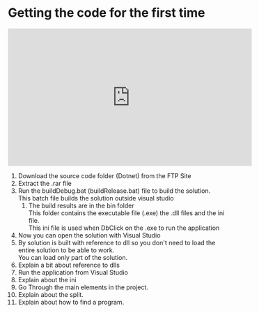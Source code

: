 ﻿# Getting the code for the first time

<iframe width="560" height="315" src="https://www.youtube.com/embed/cqMe4SoLVzY1" frameborder="0" allowfullscreen></iframe>


1.	Download the source code folder (Dotnet) from the FTP Site
1.	Extract the .rar file 
1.  Run the buildDebug.bat (buildRelease.bat) file to build the solution.  
    This batch file builds the solution outside visual studio 
    1.  The build results are in the bin folder  
        This folder contains the executable file (.exe) the .dll files and the ini file.  
        This ini file is used when DbClick on the .exe to run the application
1.	Now you can open the solution with Visual Studio
1.  By solution is built with reference to dll so you don't need to load the entire solution to be able to work.  
    You can load only part of the solution.  
1.	Explain a bit about reference to dlls
1.	Run the application from Visual Studio
1.	Explain about the ini
1.	Go Through the main elements in the project.
1.	Explain about the split.
1.	Explain about how to find a program.






